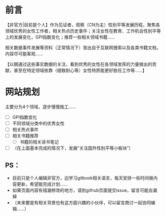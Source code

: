 # 前言

【非官方|目前是个人】作为见证者，观察（CN为主）性别平等发展历程，聚焦各领域优秀的女性工作者，相关热点历史事件；关注女性在教育、工作机会性别平等上的发展变化，GPI指数变化；推荐一些相关领域书籍……

相关数据事件发展等资料（正常情况下）皆出自于互联网搜索以及各类书籍文档，内容尽可能客观……

【以期通过这些事实数据的关注，看到优秀的女性在各领域发挥的力量做出的贡献，甚至在特定领域依靠（细致耐心等）女性特质能更好胜任工作等……】

# 网站规划
主要分为4个领域，逐步慢慢施工……
- [ ] GPI指数变化
- [ ] 不同领域分类中的优秀女性
- [ ] 相关热点事件
- [ ] 相关书籍推荐
  - [ ] 书籍的相关读书笔记
- [ ] （在上面基本完成的情况下，发展“关注国外性别平等小板块”）

## PS：
- 目前只是个人编辑非官方，边学习gitbook相关语言，每天安排一些时间做内容更新，希望能完成计划……
- 如果页面内容有错漏修改的地方，请到github页面提交issue，留言可能会漏掉
- （未来要是有相关背景也有这方面兴趣的小伙伴，可以留言商讨一起协同编辑……）
